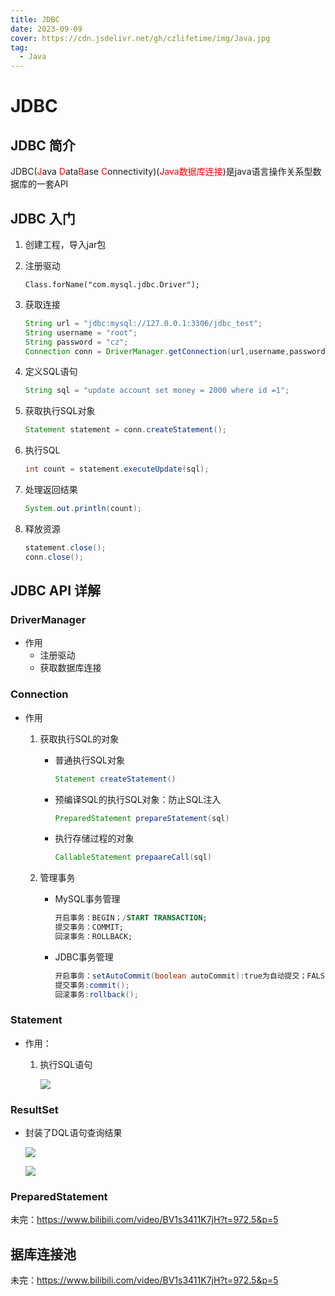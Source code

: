 ```yaml
---
title: JDBC
date: 2023-09-09
cover: https://cdn.jsdelivr.net/gh/czlifetime/img/Java.jpg
tag:
  - Java
---
```


# JDBC

## JDBC 简介

JDBC(<font color='red'>J</font>ava <font color='red'>D</font>ata<font color='red'>B</font>ase <font color='red'>C</font>onnectivity)(<font color='red'>Java数据库连接</font>)是java语言操作关系型数据库的一套API

## JDBC 入门

1. 创建工程，导入jar包

2. 注册驱动

   ```jav
   Class.forName("com.mysql.jdbc.Driver");
   ```

   

3. 获取连接

   ```java
   String url = "jdbc:mysql://127.0.0.1:3306/jdbc_test";
   String username = "root";
   String password = "cz";
   Connection conn = DriverManager.getConnection(url,username,password);
   ```

   

4. 定义SQL语句

   ```java
   String sql = "update account set money = 2000 where id =1";
   ```

   

5. 获取执行SQL对象

   ```java
   Statement statement = conn.createStatement();
   ```

   

6. 执行SQL

   ```java
   int count = statement.executeUpdate(sql);
   ```

   

7. 处理返回结果

   ```java
   System.out.println(count);
   ```

   

8. 释放资源

   ```java
   statement.close();
   conn.close();
   ```

   

## JDBC API 详解

### DriverManager

+ 作用
  + 注册驱动
  + 获取数据库连接

### Connection

+ 作用

  1. 获取执行SQL的对象

     + 普通执行SQL对象

        ```java
        Statement createStatement()
        ```

       

     + 预编译SQL的执行SQL对象：防止SQL注入

       ```java
       PreparedStatement prepareStatement(sql)
       ```

       

     + 执行存储过程的对象

       ```java
       CallableStatement prepaareCall(sql)
       ```

       

  2. 管理事务

     + MySQL事务管理

       ```SQL
       开启事务：BEGIN；/START TRANSACTION;
       提交事务：COMMIT;
       回滚事务：ROLLBACK;
       ```

       

     + JDBC事务管理

       ```java
       开启事务：setAutoCommit(boolean autoCommit):true为自动提交；FALSE为手动提交，几位开始事务
       提交事务:commit();
       回滚事务:rollback();
       ```

       

### Statement

+ 作用：

  1. 执行SQL语句

     ![](https://cdn.jsdelivr.net/gh/czlifetime/img/SQL%20statement.jpg)

### ResultSet

+ 封装了DQL语句查询结果

  ![](https://cdn.jsdelivr.net/gh/czlifetime/img/SQL%20resultset.jpg)

  ![](https://cdn.jsdelivr.net/gh/czlifetime/img/SQL%20result%E6%96%B9%E6%B3%95.jpg)

### PreparedStatement

未完：https://www.bilibili.com/video/BV1s3411K7jH?t=972.5&p=5

## 据库连接池

未完：https://www.bilibili.com/video/BV1s3411K7jH?t=972.5&p=5
